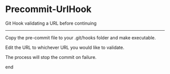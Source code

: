 # Precommit-UrlHook
Git Hook validating a URL before continuing

_______________________________________________________

Copy the pre-commit file to your .git/hooks folder and make executable.

Edit the URL to whichever URL you would like to validate.

The process will stop the commit on failure.

end
